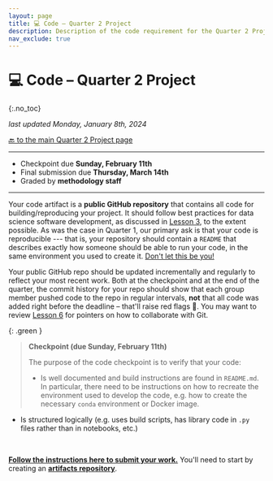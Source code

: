 ```yaml
---
layout: page
title: 💻 Code – Quarter 2 Project
description: Description of the code requirement for the Quarter 2 Project.
nav_exclude: true
---
```


# 💻 Code – Quarter 2 Project
{:.no_toc}

_last updated Monday, January 8th, 2024_

[🔙 to the main Quarter 2 Project page](../)

---

- Checkpoint due **Sunday, February 11th**
- Final submission due **Thursday, March 14th**
- Graded by **methodology staff**

---

Your code artifact is a **public GitHub repository** that contains all code for building/reproducing your project. It should follow best practices for data science software development, as discussed in [Lesson 3](../../../../lessons/03), to the extent possible. As was the case in Quarter 1, our primary ask is that your code is reproducible --- that is, your repository should contain a `README` that describes exactly how someone should be able to run your code, in the same environment you used to create it. [Don't let this be you!](https://twitter.com/emollick/status/1597733433765433344?s=20&t=8tR_rzjUe6nIPdwltz62-Q)

Your public GitHub repo should be updated incrementally and regularly to reflect your most recent work. Both at the checkpoint and at the end of the quarter, the commit history for your repo should show that each group member pushed code to the repo in regular intervals, **not** that all code was added right before the deadline – that'll raise red flags 🚩. You may want to review [Lesson 6](../../../../lessons/06) for pointers on how to collaborate with Git.

{: .green }
> **Checkpoint (due Sunday, February 11th)**
> 
> The purpose of the code checkpoint is to verify that your code:
> - Is well documented and build instructions are found in `README.md`. In particular, there need to be instructions on how to recreate the environment used to develop the code, e.g. how to create the necessary `conda` environment or Docker image.
- Is structured logically (e.g. uses build scripts, has library code in `.py` files rather than in notebooks, etc.)

<br>

<b><a href="https://edstem.org/us/courses/48541/discussion/4550660">Follow the instructions here to submit your work.</a></b> You'll need to start by creating an <b><a href="https://github.com/DSC-Capstone/artifact-directory-template">artifacts repository</a></b>.